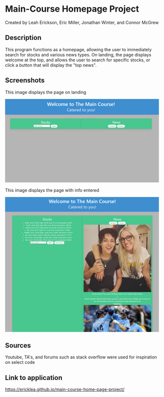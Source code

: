 # Main-Course Homepage Project

Created by Leah Erickson, Eric Miller, Jonathan Winter, and Connor McGrew

## Description

This program functions as a homepage, allowing the user to immediately search for stocks and various news types. On landing, the page displays welcome at the top, and allows the user to search for specific stocks, or click a button that will display the "top news".

## Screenshots

This image displays the page on landing

![Image of the page on landing](./images/Project1_landing.png)

This image displays the page with info entered

![Image of the page displaying api functions](./images/Project1_pop.png)

## Sources

Youtube, TA's, and forums such as stack overflow were used for inspiration on select code

## Link to application

https://ericklea.github.io/main-course-home-page-project/